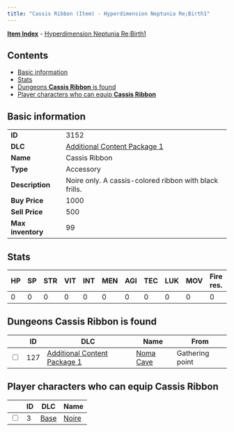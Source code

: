 ```yaml
---
title: "Cassis Ribbon (Item) - Hyperdimension Neptunia Re;Birth1"
---
```


[**Item Index**](/neptunia/rb1/item/index.html) - [Hyperdimension Neptunia Re;Birth1](/neptunia/rb1)

## Contents

- [Basic information](#basic-information)
- [Stats](#stats)
- [Dungeons **Cassis Ribbon** is found](#dungeons-cassis-ribbon-is-found)
- [Player characters who can equip **Cassis Ribbon**](#player-characters-who-can-equip-cassis-ribbon)

## Basic information

|   |   |
| -- | -- |
| **ID** | 3152 |
| **DLC** | [Additional Content Package 1](/neptunia/rb1/dlc/10-pack1.html) |
| **Name** | Cassis Ribbon |
| **Type** | Accessory |
| **Description** | Noire only. A cassis-colored ribbon with black frills. |
| **Buy Price** | 1000 |
| **Sell Price** | 500 |
| **Max inventory** | 99 |


## Stats

| HP | SP | STR | VIT | INT | MEN | AGI | TEC | LUK | MOV | Fire res. | Ice res. | Wind res. | Lightning res. |
| -- | -- | --- | --- | --- | --- | --- | --- | --- | --- | --------- | -------- | --------- | -------------- |
| 0 | 0 | 0 | 0 | 0 | 0 | 0 | 0 | 0 | 0 | 0 | 0 | 10 | 0 |


## Dungeons **Cassis Ribbon** is found

|    | ID | DLC | Name | From |
| -- | -- | --- | ---- | ---- |
| <input type="checkbox" id="rb1-dungeon-10-127" class="trackbox" /> | 127 | [Additional Content Package 1](/neptunia/rb1/dlc/10-pack1.html) | [Noma Cave](/neptunia/rb1/dungeon/10-127-noma-cave.html) | Gathering point |


## Player characters who can equip **Cassis Ribbon**

|    | ID | DLC | Name |
| -- | -- | --- | ---- |
| <input type="checkbox" id="rb1-player-1-3" class="trackbox" /> | 3 | [Base](/neptunia/rb1/dlc/1-base.html) | [Noire](/neptunia/rb1/player/1-3-noire.html) |
